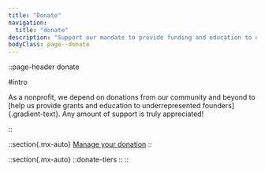 ```yaml
---
title: "Donate"
navigation:
  title: "donate"
description: "Support our mandate to provide funding and education to emerging studios."
bodyClass: page--donate
---
```


::page-header
donate

#intro

As a nonprofit, we depend on donations from our community and beyond to [help us provide grants and education to underrepresented founders]{.gradient-text}. Any amount of support is truly appreciated!

::

::section{.mx-auto}
  [Manage your donation](https://billing.stripe.com/p/login/6oEbKseAd5Jo7oA144)
::

::section{.mx-auto}
  ::donate-tiers
  ::
::
